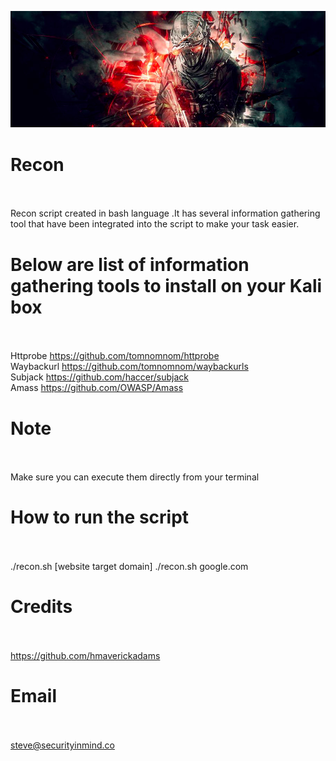![](https://github.com/securityinmind365/Recon/blob/master/recon.png)

# Recon <br><br>
Recon script created in bash language .It has several information gathering tool that have been integrated into the script to make your task easier.

# Below are list of information gathering tools to install on your Kali box <br><br>
Httprobe https://github.com/tomnomnom/httprobe <br>
Waybackurl https://github.com/tomnomnom/waybackurls <br>
Subjack https://github.com/haccer/subjack <br>
Amass https://github.com/OWASP/Amass <br>

# Note <br><br>
Make sure you can execute them directly from your terminal

# How to run the script <br><br>
./recon.sh [website target domain] 
./recon.sh google.com

# Credits <br><br>
https://github.com/hmaverickadams

# Email<br><br>
steve@securityinmind.co

